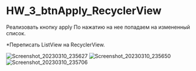 # HW_3_btnApply_RecyclerView
Реализовать кнопку apply
По нажатию на нее попадаем на измененный список.

*Переписать ListView на RecyclerView.

![Screenshot_20230310_235627](https://user-images.githubusercontent.com/81587903/224436203-27b95ed6-52a6-4419-85a5-71484dc332d1.png)
![Screenshot_20230310_235650](https://user-images.githubusercontent.com/81587903/224436226-617d80c1-294a-470b-85ed-6a23543671cc.png)
![Screenshot_20230310_235706](https://user-images.githubusercontent.com/81587903/224436233-dd0e450e-5ce3-4889-a564-ed4c7d92524e.png)
